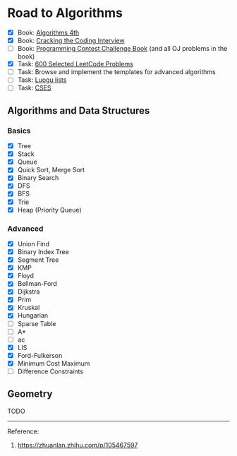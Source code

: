 # Road to Algorithms

* [X] Book: [Algorithms 4th](https://github.com/alfmunny/book-notes/tree/master/algorithms-4th)
* [X] Book: [Cracking the Coding Interview](https://github.com/alfmunny/cracking-the-coding-interview/tree/09e688b9d2d757dfd69d5bc5c24d561c834001ab)
* [ ] Book: [Programming Contest Challenge Book](https://github.com/alfmunny/book-notes/tree/master/acm-challenge) (and all OJ problems in the book)
* [X] Task: [600 Selected LeetCode Problems](https://github.com/alfmunny/leetcode)
* [ ] Task: Browse and implement the templates for advanced algorithms
* [ ] Task: [Luogu lists](https://www.luogu.com.cn/training/list?type=select&page=1)
* [ ] Task: [CSES](https://github.com/alfmunny/CSES)

## Algorithms and Data Structures

### Basics

- [X] Tree
- [X] Stack
- [X] Queue
- [X] Quick Sort, Merge Sort
- [X] Binary Search
- [X] DFS
- [X] BFS
- [X] Trie
- [X] Heap (Priority Queue)

### Advanced

- [x] Union Find
- [x] Binary Index Tree
- [X] Segment Tree
- [x] KMP
- [x] Floyd
- [x] Bellman-Ford
- [x] Dijkstra
- [X] Prim
- [X] Kruskal
- [X] Hungarian
- [ ] Sparse Table
- [ ] A*
- [ ] ac
- [X] LIS
- [X] Ford-Fulkerson
- [X] Minimum Cost Maximum
- [ ] Difference Constraints

## Geometry

TODO

---

Reference:

1. https://zhuanlan.zhihu.com/p/105467597
